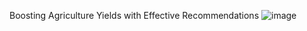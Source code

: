 Boosting Agriculture Yields with Effective Recommendations ![image](https://github.com/Abhijith-Nagarajan/Bayer/assets/43472127/8a367f16-6120-405f-8a6d-004f8d928794)
